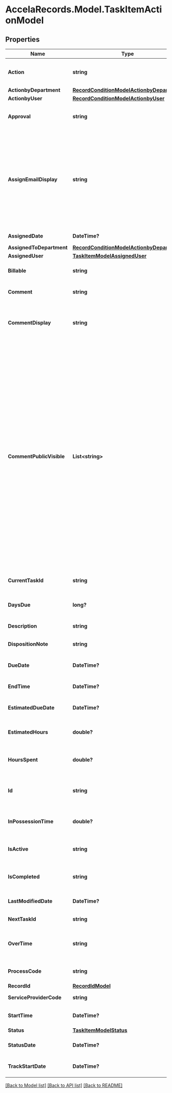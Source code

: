 # AccelaRecords.Model.TaskItemActionModel
## Properties

Name | Type | Description | Notes
------------ | ------------- | ------------- | -------------
**Action** | **string** | Audit trail action type like \&quot;payment allocation\&quot; | [optional] 
**ActionbyDepartment** | [**RecordConditionModelActionbyDepartment**](RecordConditionModelActionbyDepartment.md) |  | [optional] 
**ActionbyUser** | [**RecordConditionModelActionbyUser**](RecordConditionModelActionbyUser.md) |  | [optional] 
**Approval** | **string** | Used to indicate supervisory approval of an adhoc task. | [optional] 
**AssignEmailDisplay** | **string** | Indicates whether or not to display the agency employeeâ€™s email address in ACA. Public users can then click the e-mail hyperlink and send an e-mail to the agency employee. â€œYâ€ : display the email address. â€œNâ€ : hide the email address. | [optional] 
**AssignedDate** | **DateTime?** | The date of the assigned action. | [optional] 
**AssignedToDepartment** | [**RecordConditionModelActionbyDepartment**](RecordConditionModelActionbyDepartment.md) |  | [optional] 
**AssignedUser** | [**TaskItemModelAssignedUser**](TaskItemModelAssignedUser.md) |  | [optional] 
**Billable** | **string** | Indicates whether or not the item is billable. | [optional] 
**Comment** | **string** | Comments or notes about the current context. | [optional] 
**CommentDisplay** | **string** | Indicates whether or not Accela Citizen Access users can view the inspection results comments.  | [optional] 
**CommentPublicVisible** | **List&lt;string&gt;** | Specifies the type of user who can view the inspection result comments. &lt;br/&gt;\&quot;All ACA Users\&quot; - Both registered and anonymous Accela Citizen Access users can view the comments for inspection results. &lt;br/&gt;\&quot;Record Creator Only\&quot; - the user who created the record can see the comments for the inspection results. &lt;br/&gt;\&quot;Record Creator and Licensed Professional\&quot; - The user who created the record and the licensed professional associated with the record can see the comments for the inspection results. | [optional] 
**CurrentTaskId** | **string** | The ID of the current workflow task. | [optional] 
**DaysDue** | **long?** | The amount of time to complete a task (measured in days). | [optional] 
**Description** | **string** | The description of the record or item. | [optional] 
**DispositionNote** | **string** | A note describing the disposition of the current task. | [optional] 
**DueDate** | **DateTime?** | The desired completion date of the task. | [optional] 
**EndTime** | **DateTime?** | The time the workflow task was completed. | [optional] 
**EstimatedDueDate** | **DateTime?** | The estimated date of completion. | [optional] 
**EstimatedHours** | **double?** | The estimated hours necessary to complete this task. | [optional] 
**HoursSpent** | **double?** | Number of hours used for a workflow or workflow task. | [optional] 
**Id** | **string** | The workflow task system id assigned by the Civic Platform server. | [optional] 
**InPossessionTime** | **double?** | The application level in possession time of the time tracking feature. | [optional] 
**IsActive** | **string** | Indicates whether or not the workflow task is active. | [optional] 
**IsCompleted** | **string** | Indicates whether or not the workflow task is completed. | [optional] 
**LastModifiedDate** | **DateTime?** | The date when the task item was last changed. | [optional] 
**NextTaskId** | **string** | The id of the next task in a workflow. | [optional] 
**OverTime** | **string** | A labor cost factor that indicates time worked beyond a worker&#39;s regular working hours. | [optional] 
**ProcessCode** | **string** | The process code for the next task in a workflow. | [optional] 
**RecordId** | [**RecordIdModel**](RecordIdModel.md) |  | [optional] 
**ServiceProviderCode** | **string** | The unique agency identifier. | [optional] 
**StartTime** | **DateTime?** | The time the workflow task started. | [optional] 
**Status** | [**TaskItemModelStatus**](TaskItemModelStatus.md) |  | [optional] 
**StatusDate** | **DateTime?** | The date when the current status changed. | [optional] 
**TrackStartDate** | **DateTime?** | The date that time tracking is set to begin. | [optional] 

[[Back to Model list]](../README.md#documentation-for-models) [[Back to API list]](../README.md#documentation-for-api-endpoints) [[Back to README]](../README.md)

